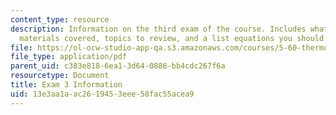 ```yaml
---
content_type: resource
description: Information on the third exam of the course. Includes what to bring,
  materials covered, topics to review, and a list equations you should know.
file: https://ol-ocw-studio-app-qa.s3.amazonaws.com/courses/5-60-thermodynamics-kinetics-spring-2008/13e3aa1aac2619453eee58fac55acea9_5_60_exam3_info.pdf
file_type: application/pdf
parent_uid: c383e818-6ea1-3d64-0886-bb4cdc267f6a
resourcetype: Document
title: Exam 3 Information
uid: 13e3aa1a-ac26-1945-3eee-58fac55acea9
---
```

